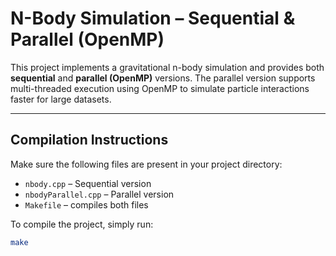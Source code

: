 # N-Body Simulation – Sequential & Parallel (OpenMP)

This project implements a gravitational n-body simulation and provides both **sequential** and **parallel (OpenMP)** versions. The parallel version supports multi-threaded execution using OpenMP to simulate particle interactions faster for large datasets.

---

##  Compilation Instructions

Make sure the following files are present in your project directory:

- `nbody.cpp` – Sequential version
- `nbodyParallel.cpp` – Parallel version
- `Makefile` – compiles both files

To compile the project, simply run:

```bash
make
